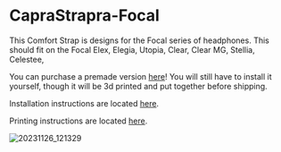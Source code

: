 # CapraStrapra-Focal

This Comfort Strap is designs for the Focal series of headphones. This should fit on the Focal Elex, Elegia, Utopia, Clear, Clear MG, Stellia, Celestee, 

You can purchase a premade version [here](http://capraaudio.com/)!
You will still have to install it yourself, though it will be 3d printed and put together before shipping.

Installation instructions are located [here](https://github.com/CapraAudio/CapraStrapra-Focal/blob/main/Install-Instructions.md). 

Printing instructions are located [here](https://github.com/CapraAudio/CapraStrapra-Focal/blob/main/Printing-Instructions.md). 

![20231126_121329](https://github.com/CapraAudio/CapraStrapra-Focal/assets/122894651/100d7c3f-404c-46a3-9262-211e741bb586)
